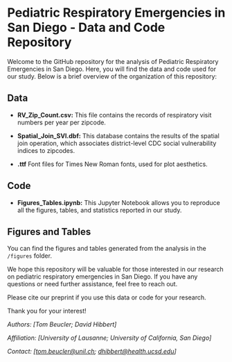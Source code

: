 # Pediatric Respiratory Emergencies in San Diego - Data and Code Repository

Welcome to the GitHub repository for the analysis of Pediatric Respiratory Emergencies in San Diego. Here, you will find the data and code used for our study. Below is a brief overview of the organization of this repository:

## Data

- **RV_Zip_Count.csv:** This file contains the records of respiratory visit numbers per year per zipcode.

- **Spatial_Join_SVI.dbf:** This database contains the results of the spatial join operation, which associates district-level CDC social vulnerability indices to zipcodes.

- **.ttf** Font files for Times New Roman fonts, used for plot aesthetics. 

## Code

- **Figures_Tables.ipynb:** This Jupyter Notebook allows you to reproduce all the figures, tables, and statistics reported in our study.

## Figures and Tables

You can find the figures and tables generated from the analysis in the `/figures` folder.

We hope this repository will be valuable for those interested in our research on pediatric respiratory emergencies in San Diego. If you have any questions or need further assistance, feel free to reach out.

Please cite our preprint if you use this data or code for your research.

Thank you for your interest!

*Authors: [Tom Beucler; David Hibbert]*

*Affiliation: [University of Lausanne; University of California, San Diego]*

*Contact: [tom.beucler@unil.ch; dhibbert@health.ucsd.edu]*
